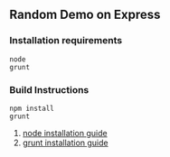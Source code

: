 ## Random Demo on Express


### Installation requirements
```
node
grunt
```

### Build Instructions
```
npm install
grunt
```
1. [node installation guide](https://nodejs.org/en/) 
2. [grunt installation guide](https://gruntjs.com/installing-grunt)
